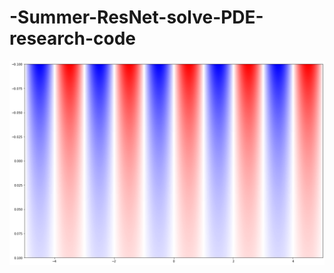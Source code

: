 # -Summer-ResNet-solve-PDE-research-code

![](https://github.com/ZizhengYang/-Summer-ResNet-solve-PDE-research-code/blob/main/img/heat_eq_solu_1.png)

